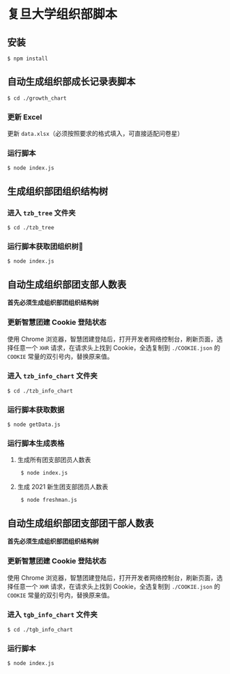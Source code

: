 # 复旦大学组织部脚本

## 安装

    $ npm install

## 自动生成组织部成长记录表脚本

    $ cd ./growth_chart

### 更新 Excel

更新 `data.xlsx`（必须按照要求的格式填入，可直接适配问卷星）

### 运行脚本

    $ node index.js

## 生成组织部团组织结构树

### 进入 `tzb_tree` 文件夹

    $ cd ./tzb_tree

### 运行脚本获取团组织树🌲

    $ node index.js

## 自动生成组织部团支部人数表

**首先必须生成组织部团组织结构树**

### 更新智慧团建 Cookie 登陆状态

使用 Chrome 浏览器，智慧团建登陆后，打开开发者网络控制台，刷新页面，选择任意一个 `XHR` 请求，在请求头上找到 Cookie，全选复制到 `./COOKIE.json` 的 `COOKIE` 常量的双引号内，替换原来值。


### 进入 `tzb_info_chart` 文件夹

    $ cd ./tzb_info_chart

### 运行脚本获取数据

    $ node getData.js

### 运行脚本生成表格

1. 生成所有团支部团员人数表

        $ node index.js

2. 生成 2021 新生团支部团员人数表

        $ node freshman.js

## 自动生成组织部团支部团干部人数表

**首先必须生成组织部团组织结构树**

### 更新智慧团建 Cookie 登陆状态

使用 Chrome 浏览器，智慧团建登陆后，打开开发者网络控制台，刷新页面，选择任意一个 `XHR` 请求，在请求头上找到 Cookie，全选复制到 `./COOKIE.json` 的 `COOKIE` 常量的双引号内，替换原来值。

### 进入 `tgb_info_chart` 文件夹

    $ cd ./tgb_info_chart

### 运行脚本

    $ node index.js
